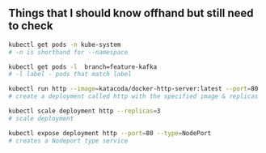 ## Things that I should know offhand but still need to check

```bash
kubectl get pods -n kube-system
# -n is shorthand for --namespace
```

```bash
kubectl get pods -l  branch=feature-kafka
# -l label - pods that match label
```

```bash
kubectl run http --image=katacoda/docker-http-server:latest --port=80
# create a deployment called http with the specified image & replicas
```

```bash
kubectl scale deployment http --replicas=3
# scale deployment
```

```bash
kubectl expose deployment http --port=80 --type=NodePort
# creates a Nodeport type service
```

```bash

```
